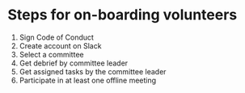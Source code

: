 # Steps for on-boarding volunteers

1. Sign Code of Conduct
1. Create account on Slack
1. Select a committee
1. Get debrief by committee leader
1. Get assigned tasks by the committee leader
1. Participate in at least one offline meeting
